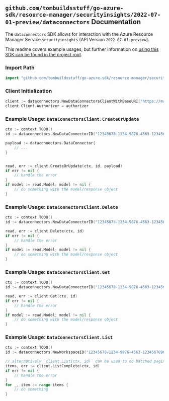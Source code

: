 
## `github.com/tombuildsstuff/go-azure-sdk/resource-manager/securityinsights/2022-07-01-preview/dataconnectors` Documentation

The `dataconnectors` SDK allows for interaction with the Azure Resource Manager Service `securityinsights` (API Version `2022-07-01-preview`).

This readme covers example usages, but further information on [using this SDK can be found in the project root](https://github.com/tombuildsstuff/go-azure-sdk/tree/main/docs).

### Import Path

```go
import "github.com/tombuildsstuff/go-azure-sdk/resource-manager/securityinsights/2022-07-01-preview/dataconnectors"
```


### Client Initialization

```go
client := dataconnectors.NewDataConnectorsClientWithBaseURI("https://management.azure.com")
client.Client.Authorizer = authorizer
```


### Example Usage: `DataConnectorsClient.CreateOrUpdate`

```go
ctx := context.TODO()
id := dataconnectors.NewDataConnectorID("12345678-1234-9876-4563-123456789012", "example-resource-group", "workspaceValue", "dataConnectorIdValue")

payload := dataconnectors.DataConnector{
	// ...
}


read, err := client.CreateOrUpdate(ctx, id, payload)
if err != nil {
	// handle the error
}
if model := read.Model; model != nil {
	// do something with the model/response object
}
```


### Example Usage: `DataConnectorsClient.Delete`

```go
ctx := context.TODO()
id := dataconnectors.NewDataConnectorID("12345678-1234-9876-4563-123456789012", "example-resource-group", "workspaceValue", "dataConnectorIdValue")

read, err := client.Delete(ctx, id)
if err != nil {
	// handle the error
}
if model := read.Model; model != nil {
	// do something with the model/response object
}
```


### Example Usage: `DataConnectorsClient.Get`

```go
ctx := context.TODO()
id := dataconnectors.NewDataConnectorID("12345678-1234-9876-4563-123456789012", "example-resource-group", "workspaceValue", "dataConnectorIdValue")

read, err := client.Get(ctx, id)
if err != nil {
	// handle the error
}
if model := read.Model; model != nil {
	// do something with the model/response object
}
```


### Example Usage: `DataConnectorsClient.List`

```go
ctx := context.TODO()
id := dataconnectors.NewWorkspaceID("12345678-1234-9876-4563-123456789012", "example-resource-group", "workspaceValue")

// alternatively `client.List(ctx, id)` can be used to do batched pagination
items, err := client.ListComplete(ctx, id)
if err != nil {
	// handle the error
}
for _, item := range items {
	// do something
}
```
